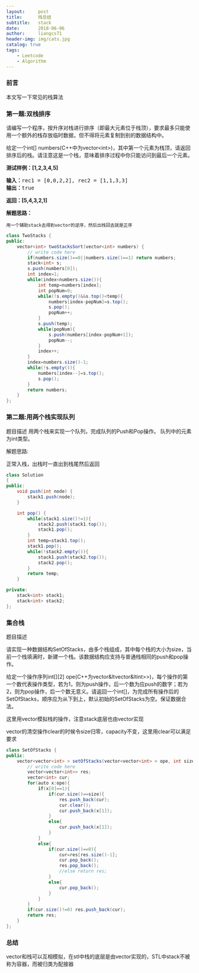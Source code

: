 ```yaml
---
layout:     post
title:      栈总结
subtitle:   stack
date:       2018-06-06
author:     liangcs71
header-img: img/cats.jpg
catalog: true
tags:
    - Leetcode
    - Algorithm
---
```



### 前言

本文写一下常见的栈算法

### 第一题:双栈排序

<p>请编写一个程序，按升序对栈进行排序（即最大元素位于栈顶），要求最多只能使用一个额外的栈存放临时数据，但不得将元素复制到别的数据结构中。</p>

<p>给定一个int[] numbers(C++中为vector&ltint>)，其中第一个元素为栈顶，请返回排序后的栈。请注意这是一个栈，意味着排序过程中你只能访问到最后一个元素。</p>

<p><strong>测试样例：[1,2,3,4,5]</strong></p>

<pre><strong>输入：</strong>rec1 = [0,0,2,2], rec2 = [1,1,3,3]
<strong>输出：</strong>true
</pre>

<p><strong>返回：[5,4,3,2,1]</strong></p>


<p><strong>解题思路：</strong></p>

	用一个辅助stack去得到vector的逆序，然后出栈回去就是正序

```java
class TwoStacks {
public:
    vector<int> twoStacksSort(vector<int> numbers) {
        // write code here
        if(numbers.size()==0||numbers.size()==1) return numbers;
        stack<int> s;
        s.push(numbers[0]);
        int index=1;
        while(index<numbers.size()){
            int temp=numbers[index];
            int popNum=0;
            while(!s.empty()&&s.top()<temp){
                numbers[index-popNum]=s.top();
                s.pop();
                popNum++;
            }
            s.push(temp);
            while(popNum){
                s.push(numbers[index-popNum+1]);
                popNum--;
            }
            index++;
        }
        index=numbers.size()-1;
        while(!s.empty()){
            numbers[index--]=s.top();
            s.pop();
        }
        return numbers;
    }
};
```

### 第二题:用两个栈实现队列

题目描述
用两个栈来实现一个队列，完成队列的Push和Pop操作。 队列中的元素为int类型。

<p> 解题思路:</p>

正常入栈，出栈时一直出到栈尾然后返回

```java
class Solution
{
public:
    void push(int node) {
        stack1.push(node);
    }

    int pop() {
        while(stack1.size()!=1){
            stack2.push(stack1.top());
            stack1.pop();
        }
        int temp=stack1.top();
        stack1.pop();
        while(!stack2.empty()){
            stack1.push(stack2.top());
            stack2.pop();
        }
        return temp;
    }

private:
    stack<int> stack1;
    stack<int> stack2;
};
```

### 集合栈

题目描述

请实现一种数据结构SetOfStacks，由多个栈组成，其中每个栈的大小为size，当前一个栈填满时，新建一个栈。该数据结构应支持与普通栈相同的push和pop操作。

给定一个操作序列int[][2] ope(C++为vector&ltvector&ltint>>)，每个操作的第一个数代表操作类型，若为1，则为push操作，后一个数为应push的数字；若为2，则为pop操作，后一个数无意义。请返回一个int[][](C++为vector&ltvector&ltint>>)，为完成所有操作后的SetOfStacks，顺序应为从下到上，默认初始的SetOfStacks为空。保证数据合法。

<p>这里用vector模拟栈的操作，注意stack底层也由vector实现</p>

<p>vector的清空操作clear的时候令size归零，capacity不变，这里用clear可以满足要求</p>

```java
class SetOfStacks {
public:
    vector<vector<int> > setOfStacks(vector<vector<int> > ope, int size) {
        // write code here
        vector<vector<int>> res;
        vector<int> cur;
        for(auto x:ope){
            if(x[0]==1){
                if(cur.size()==size){
                    res.push_back(cur);
                    cur.clear();
                    cur.push_back(x[1]);
                }
                else{
                    cur.push_back(x[1]);
                }
            }
            else{
                if(cur.size()==0){ 
                    cur=res[res.size()-1];
                    cur.pop_back(); 
                    res.pop_back();
                    //else return res;
                }
                else{
                    cur.pop_back();
                }
            }
        }
        if(cur.size()!=0) res.push_back(cur);
        return res;
    }
};
```

### 总结

vector和栈可以互相模拟，在stl中栈的底层是由vector实现的，STL中stack不被称为容器，而被归类为配接器


